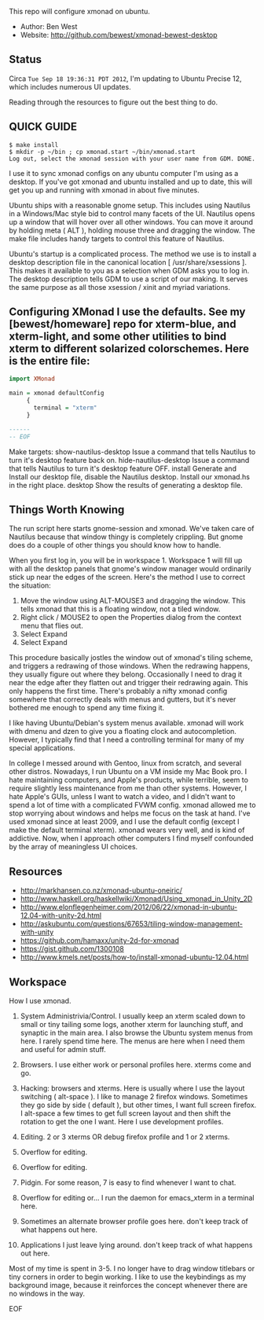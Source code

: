 
This repo will configure xmonad on ubuntu.

  * Author: Ben West
  * Website: http://github.com/bewest/xmonad-bewest-desktop

## Status

Circa `Tue Sep 18 19:36:31 PDT 2012`, I'm updating to Ubuntu Precise
12, which includes numerous UI updates.

Reading through the resources to figure out the best thing to do.

## QUICK GUIDE


    $ make install
    $ mkdir -p ~/bin ; cp xmonad.start ~/bin/xmonad.start
    Log out, select the xmonad session with your user name from GDM. DONE.

I use it to sync xmonad configs on any ubuntu computer I'm using as a desktop.
If you've got xmonad and ubuntu installed and up to date, this will get you up
and running with xmonad in about five minutes.

Ubuntu ships with a reasonable gnome setup.  This includes using Nautilus in a
Windows/Mac style bid to control many facets of the UI.  Nautilus opens up a
window that will hover over all other windows.  You can move it around by
holding meta ( ALT ), holding mouse three and dragging the window.  The make
file includes handy targets to control this feature of Nautilus.

Ubuntu's startup is a complicated process.  The method we use is to install a
desktop description file in the canonical location [ /usr/share/xsessions ].
This makes it available to you as a selection when GDM asks you to log in.
The desktop description tells GDM to use a script of our making.  It serves
the same purpose as all those xsession / xinit and myriad variations.

Configuring XMonad
I use the defaults.
See my [bewest/homeware] repo for xterm-blue, and xterm-light, and
some other utilities to bind xterm to different solarized
colorschemes.
Here is the entire file:
-------------------------

```haskell
import XMonad

main = xmonad defaultConfig
     {
       terminal = "xterm"
     }

------
-- EOF
```

Make targets:
  show-nautilus-desktop
    Issue a command that tells Nautilus to turn it's desktop feature back on.
  hide-nautilus-desktop
    Issue a command that tells Nautilus to turn it's desktop feature OFF.
  install
    Generate and Install our desktop file, disable the Nautilus desktop. 
    Install our xmonad.hs in the right place.
  desktop
    Show the results of generating a desktop file.


## Things Worth Knowing
The run script here starts gnome-session and xmonad.  We've taken care of
Nautilus because that window thingy is completely crippling.  But gnome does
do a couple of other things you should know how to handle.

When you first log in, you will be in workspace 1.  Workspace 1 will fill up with
all the desktop panels that gnome's window manager would ordinarily stick up
near the edges of the screen.  Here's the method I use to correct the
situation:

1. Move the window using ALT-MOUSE3 and dragging the window.  This tells
xmonad that this is a floating window, not a tiled window.
2. Right click / MOUSE2 to open the Properties dialog from the context menu
that flies out.
3. Select Expand
4. Select Expand

This procedure basically jostles the window out of xmonad's tiling scheme, and
triggers a redrawing of those windows.  When the redrawing happens, they
usually figure out where they belong.  Occasionally I need to drag it near the
edge after they flatten out and trigger their redrawing again.  This only
happens the first time.  There's probably a nifty xmonad config somewhere that
correctly deals with menus and gutters, but it's never bothered me enough to
spend any time fixing it.

I like having Ubuntu/Debian's system menus available.  xmonad will work with
dmenu and dzen to give you a floating clock and autocompletion.  However, I
typically find that I need a controlling terminal for many of my special
applications.

In college I messed around with Gentoo, linux from scratch, and
several other distros.  Nowadays, I run Ubuntu on a VM inside my Mac
Book pro.  I hate maintaining computers, and Apple's products, while
terrible, seem to require slightly less maintenance from me than other
systems.  However, I hate Apple's GUIs, unless I want to watch a
video, and I didn't want to spend a lot of time with a complicated
FVWM config.  xmonad allowed me to stop worrying about windows and
helps me focus on the task at hand.  I've used xmonad since at least
2009, and I use the default config (except I make the default terminal
xterm).  xmonad wears very well, and is kind of addictive.  Now, when
I approach other computers I find myself confounded by the array of
meaningless UI choices.

## Resources
* http://markhansen.co.nz/xmonad-ubuntu-oneiric/
* http://www.haskell.org/haskellwiki/Xmonad/Using_xmonad_in_Unity_2D
* http://www.elonflegenheimer.com/2012/06/22/xmonad-in-ubuntu-12.04-with-unity-2d.html
* http://askubuntu.com/questions/67653/tiling-window-management-with-unity
* https://github.com/hamaxx/unity-2d-for-xmonad
* https://gist.github.com/1300108
* http://www.kmels.net/posts/how-to/install-xmonad-ubuntu-12.04.html

## Workspace  

How I use xmonad.

  1. System Administrivia/Control.  I usually keep an xterm scaled
     down to small or tiny tailing some logs, another xterm for launching
     stuff, and synaptic in the main area.  I also browse the Ubuntu
     system menus from here.  I rarely spend time here.  The menus are
     here when I need them and useful for admin stuff.

  2. Browsers.  I use either work or personal profiles here.  xterms
     come and go.

  3. Hacking: browsers and xterms.  Here is usually where I use the
     layout switching ( alt-space ).  I like to manage 2 firefox windows.
     Sometimes they go side by side ( default ), but other times, I want
     full screen firefox.  I alt-space a few times to get full screen
     layout and then shift the rotation to get the one I want.
     Here I use development profiles.

  4. Editing. 2 or 3 xterms OR debug firefox profile and 1 or 2 xterms.
  5. Overflow for editing.
  6. Overflow for editing.
  7. Pidgin.  For some reason, 7 is easy to find whenever I want to chat.
  8. Overflow for editing or... I run the daemon for emacs_xterm in a
     terminal here.
  9. Sometimes an alternate browser profile goes here.
     don't keep track of what happens out here.
  0. Applications I just leave lying around.
     don't keep track of what happens out here.

Most of my time is spent in 3-5.  I no longer have to drag window titlebars or
tiny corners in order to begin working.  I like to use the keybindings as my
background image, because it reinforces the concept whenever there are no
windows in the way.

EOF
